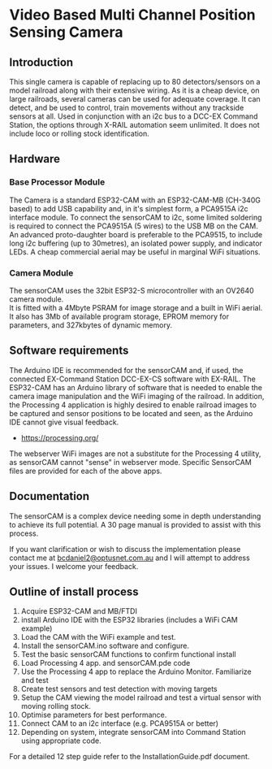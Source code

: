 # Video Based Multi Channel Position Sensing Camera
## Introduction
This single camera is capable of replacing up to 80 detectors/sensors on a model railroad along with their extensive wiring.
As it is a cheap device, on large railroads, several cameras can be used for adequate coverage. 
It can detect, and be used to control, train movements without any trackside sensors at all.
Used in conjunction with an i2c bus to a DCC-EX Command Station, the options through X-RAIL automation seem unlimited.
It does not include loco or rolling stock identification.

## Hardware
### Base Processor Module
The Camera is a standard ESP32-CAM with an ESP32-CAM-MB (CH-340G based) to add USB capability and, in it's simplest form, a PCA9515A i2c interface module.
To connect the sensorCAM to i2c, some limited soldering is required to connect the PCA9515A (5 wires) to the USB MB on the CAM.
An advanced proto-daughter board is preferable to the PCA9515, to include long i2c buffering (up to 30metres), an isolated power supply, and indicator LEDs.
A cheap commercial aerial may be useful in marginal WiFi situations.

### Camera Module
The sensorCAM uses the 32bit ESP32-S microcontroller with an OV2640 camera module.  
It is fitted with a 4Mbyte PSRAM for image storage and a built in WiFi aerial.
It also has 3Mb of available program storage, EPROM memory for parameters, and 327kbytes of dynamic memory. 

## Software requirements
The Arduino IDE is recommended for the sensorCAM and, if used, the connected EX-Command Station DCC-EX-CS software with EX-RAIL.
The ESP32-CAM has an Arduino library of software that is needed to enable the camera image manipulation and the WiFi imaging of the railroad.
In addition, the Processing 4 application is highly desired to enable railroad images to be captured and sensor positions to be located and seen, as the Arduino IDE cannot give visual feedback.
* https://processing.org/

The webserver WiFi images are not a substitute for the Processing 4 utility, as sensorCAM cannot "sense" in webserver mode.
Specific SensorCAM files are provided for each of the above apps.

## Documentation
The sensorCAM is a complex device needing some in depth understanding to achieve its full potential.
A 30 page manual is provided to assist with this process.

If you want clarification or wish to discuss the implementation please contact me at bcdaniel2@optusnet.com.au and I will attempt to address your issues.  I welcome your feedback. 

## Outline of install process
1.	Acquire ESP32-CAM and MB/FTDI
2.	install Arduino IDE with the ESP32 libraries (includes a WiFi CAM example)
3.	Load the CAM with the WiFi example and test.
4.	Install the sensorCAM.ino software and configure.
5.	Test the basic sensorCAM functions to confirm functional install
6.	Load Processing 4 app. and sensorCAM.pde code
7.	Use the Processing 4 app to replace the Arduino Monitor.  Familiarize and test
8.	Create test sensors and test detection with moving targets
9.	Setup the CAM viewing the model railroad and test a virtual sensor with moving rolling stock.
10.	Optimise parameters for best performance.
11.	Connect CAM to an i2c interface (e.g. PCA9515A or better)
12.	Depending on system, integrate sensorCAM into Command Station using appropriate code.

For a detailed 12 step guide refer to the InstallationGuide.pdf document.




  
